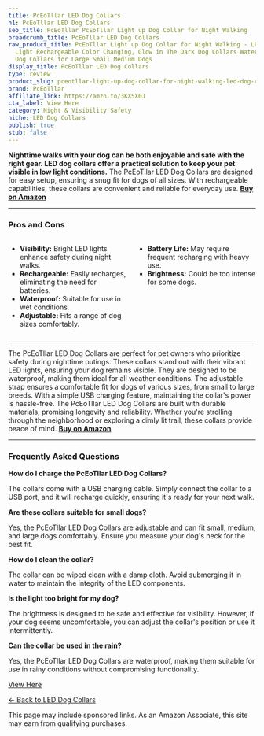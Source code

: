 ```yaml
---
title: PcEoTllar LED Dog Collars
h1: PcEoTllar LED Dog Collars
seo_title: PcEoTllar PcEoTllar Light up Dog Collar for Night Walking
breadcrumb_title: PcEoTllar LED Dog Collars
raw_product_title: PcEoTllar Light up Dog Collar for Night Walking - LED Dog Collar
  Light Rechargeable Color Changing, Glow in The Dark Dog Collars Waterproof Glowing
  Dog Collars for Large Small Medium Dogs
display_title: PcEoTllar LED Dog Collars
type: review
product_slug: pceotllar-light-up-dog-collar-for-night-walking-led-dog-collar-light-re-4107cabc
brand: PcEoTllar
affiliate_link: https://amzn.to/3KX5X0J
cta_label: View Here
category: Night & Visibility Safety
niche: LED Dog Collars
publish: true
stub: false
---
```


<div id="intro" class="full-width">
  <p><strong>Nighttime walks with your dog can be both enjoyable and safe with the right gear. LED dog collars offer a practical solution to keep your pet visible in low light conditions.</strong> The PcEoTllar LED Dog Collars are designed for easy setup, ensuring a snug fit for dogs of all sizes. With rechargeable capabilities, these collars are convenient and reliable for everyday use. <a href="https://amzn.to/3KX5X0J" rel="nofollow sponsored noopener" target="_blank"><strong>Buy on Amazon</strong></a></p>
</div>

<hr />
<h3 id="pros-cons">Pros and Cons</h3>
<div class="pc-grid" style="display:grid;grid-template-columns:1fr 1fr;gap:16px;">
  <ul>
    <li><strong>Visibility:</strong> Bright LED lights enhance safety during night walks.</li>
    <li><strong>Rechargeable:</strong> Easily recharges, eliminating the need for batteries.</li>
    <li><strong>Waterproof:</strong> Suitable for use in wet conditions.</li>
    <li><strong>Adjustable:</strong> Fits a range of dog sizes comfortably.</li>
  </ul>
  <ul>
    <li><strong>Battery Life:</strong> May require frequent recharging with heavy use.</li>
    <li><strong>Brightness:</strong> Could be too intense for some dogs.</li>
  </ul>
</div>
<hr />

<div class="full-width">
  <p>The PcEoTllar LED Dog Collars are perfect for pet owners who prioritize safety during nighttime outings. These collars stand out with their vibrant LED lights, ensuring your dog remains visible. They are designed to be waterproof, making them ideal for all weather conditions. The adjustable strap ensures a comfortable fit for dogs of various sizes, from small to large breeds. With a simple USB charging feature, maintaining the collar's power is hassle-free. The PcEoTllar LED Dog Collars are built with durable materials, promising longevity and reliability. Whether you're strolling through the neighborhood or exploring a dimly lit trail, these collars provide peace of mind. <a href="https://amzn.to/3KX5X0J" rel="nofollow sponsored noopener" target="_blank"><strong>Buy on Amazon</strong></a></p>
</div>

<hr />
<h3 id="faqs">Frequently Asked Questions</h3>

<p><strong>How do I charge the PcEoTllar LED Dog Collars?</strong></p>
<p>The collars come with a USB charging cable. Simply connect the collar to a USB port, and it will recharge quickly, ensuring it's ready for your next walk.</p>

<p><strong>Are these collars suitable for small dogs?</strong></p>
<p>Yes, the PcEoTllar LED Dog Collars are adjustable and can fit small, medium, and large dogs comfortably. Ensure you measure your dog's neck for the best fit.</p>

<p><strong>How do I clean the collar?</strong></p>
<p>The collar can be wiped clean with a damp cloth. Avoid submerging it in water to maintain the integrity of the LED components.</p>

<p><strong>Is the light too bright for my dog?</strong></p>
<p>The brightness is designed to be safe and effective for visibility. However, if your dog seems uncomfortable, you can adjust the collar's position or use it intermittently.</p>

<p><strong>Can the collar be used in the rain?</strong></p>
<p>Yes, the PcEoTllar LED Dog Collars are waterproof, making them suitable for use in rainy conditions without compromising functionality.</p>
<p><a class="btn" href="https://amzn.to/3KX5X0J" target="_blank" rel="nofollow sponsored noopener">View Here</a></p>
<p><a href="/roundups/night-visibility-safety/led-dog-collars/">← Back to LED Dog Collars</a></p>
<aside class="disclosure">This page may include sponsored links. As an Amazon Associate, this site may earn from qualifying purchases.</aside>
